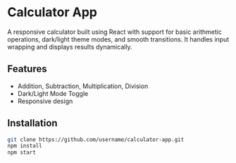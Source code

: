 # Calculator App

A responsive calculator built using React with support for basic arithmetic operations, dark/light theme modes, and smooth transitions. It handles input wrapping and displays results dynamically.

## Features
- Addition, Subtraction, Multiplication, Division
- Dark/Light Mode Toggle
- Responsive design

## Installation
```bash
git clone https://github.com/username/calculator-app.git
npm install
npm start
